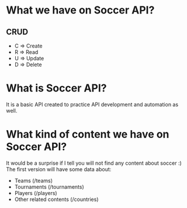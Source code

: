# What we have on Soccer API?
## CRUD
- C => Create
- R => Read
- U => Update
- D => Delete

# What is Soccer API?
It is a basic API created to practice API development and automation as well.

# What kind of content we have on Soccer API?
It would be a surprise if I tell you will not find any content about soccer :)
The first version will have some data about:
- Teams (/teams)
- Tournaments (/tournaments)
- Players (/players)
- Other related contents (/countries)
